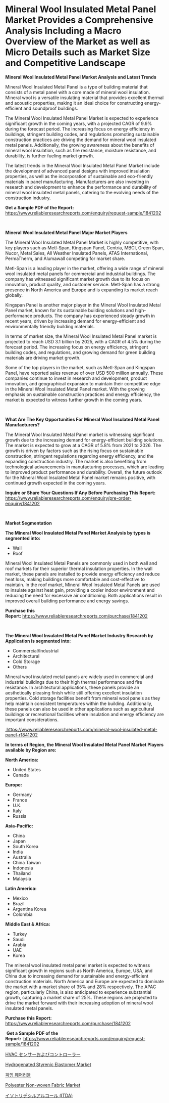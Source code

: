 <p><h1>Mineral Wool Insulated Metal Panel Market Provides a Comprehensive Analysis Including a Macro Overview of the Market as well as Micro Details such as Market Size and Competitive Landscape</h1></p><p><strong>Mineral Wool Insulated Metal Panel Market Analysis and Latest Trends</strong></p>
<p><p>Mineral Wool Insulated Metal Panel is a type of building material that consists of a metal panel with a core made of mineral wool insulation. Mineral wool is a versatile insulating material that provides excellent thermal and acoustic properties, making it an ideal choice for constructing energy-efficient and soundproof buildings.</p><p>The Mineral Wool Insulated Metal Panel Market is expected to experience significant growth in the coming years, with a projected CAGR of 9.9% during the forecast period. The increasing focus on energy efficiency in buildings, stringent building codes, and regulations promoting sustainable construction practices are driving the demand for mineral wool insulated metal panels. Additionally, the growing awareness about the benefits of mineral wool insulation, such as fire resistance, moisture resistance, and durability, is further fueling market growth.</p><p>The latest trends in the Mineral Wool Insulated Metal Panel Market include the development of advanced panel designs with improved insulation properties, as well as the incorporation of sustainable and eco-friendly materials in panel manufacturing. Manufacturers are also investing in research and development to enhance the performance and durability of mineral wool insulated metal panels, catering to the evolving needs of the construction industry.</p></p>
<p><strong>Get a Sample PDF of the Report:&nbsp;</strong> <a href="https://www.reliableresearchreports.com/enquiry/request-sample/1841202">https://www.reliableresearchreports.com/enquiry/request-sample/1841202</a></p>
<p>&nbsp;</p>
<p><strong>Mineral Wool Insulated Metal Panel Major Market Players</strong></p>
<p><p>The Mineral Wool Insulated Metal Panel Market is highly competitive, with key players such as Metl-Span, Kingspan Panel, Centria, MBCI, Green Span, Nucor, Metal Sales, All Weather Insulated Panels, ATAS International, PermaTherm, and Alumawall competing for market share.</p><p>Metl-Span is a leading player in the market, offering a wide range of mineral wool insulated metal panels for commercial and industrial buildings. The company has witnessed significant market growth due to its focus on innovation, product quality, and customer service. Metl-Span has a strong presence in North America and Europe and is expanding its market reach globally.</p><p>Kingspan Panel is another major player in the Mineral Wool Insulated Metal Panel market, known for its sustainable building solutions and high-performance products. The company has experienced steady growth in recent years, driven by increasing demand for energy-efficient and environmentally friendly building materials.</p><p>In terms of market size, the Mineral Wool Insulated Metal Panel market is projected to reach USD 3.1 billion by 2025, with a CAGR of 4.5% during the forecast period. The increasing focus on energy efficiency, stringent building codes, and regulations, and growing demand for green building materials are driving market growth.</p><p>Some of the top players in the market, such as Metl-Span and Kingspan Panel, have reported sales revenue of over USD 500 million annually. These companies continue to invest in research and development, product innovation, and geographical expansion to maintain their competitive edge in the Mineral Wool Insulated Metal Panel market. With the growing emphasis on sustainable construction practices and energy efficiency, the market is expected to witness further growth in the coming years.</p></p>
<p>&nbsp;</p>
<p><strong>What Are The Key Opportunities For Mineral Wool Insulated Metal Panel Manufacturers?</strong></p>
<p><p>The Mineral Wool Insulated Metal Panel market is witnessing significant growth due to the increasing demand for energy-efficient building solutions. The market is expected to grow at a CAGR of 5.8% from 2021 to 2026. The growth is driven by factors such as the rising focus on sustainable construction, stringent regulations regarding energy efficiency, and the expanding construction industry. The market is also benefiting from technological advancements in manufacturing processes, which are leading to improved product performance and durability. Overall, the future outlook for the Mineral Wool Insulated Metal Panel market remains positive, with continued growth expected in the coming years.</p></p>
<p><strong>Inquire or Share Your Questions If Any Before Purchasing This Report:</strong> <a href="https://www.reliableresearchreports.com/enquiry/pre-order-enquiry/1841202">https://www.reliableresearchreports.com/enquiry/pre-order-enquiry/1841202</a></p>
<p>&nbsp;</p>
<p><strong>Market Segmentation</strong></p>
<p><strong>The Mineral Wool Insulated Metal Panel Market Analysis by types is segmented into:</strong></p>
<p><ul><li>Wall</li><li>Roof</li></ul></p>
<p><p>Mineral Wool Insulated Metal Panels are commonly used in both wall and roof markets for their superior thermal insulation properties. In the wall market, these panels are installed to provide energy efficiency and reduce heat loss, making buildings more comfortable and cost-effective to maintain. In the roof market, Mineral Wool Insulated Metal Panels are used to insulate against heat gain, providing a cooler indoor environment and reducing the need for excessive air conditioning. Both applications result in improved overall building performance and energy savings.</p></p>
<p><strong>Purchase this Report:&nbsp;</strong><a href="https://www.reliableresearchreports.com/purchase/1841202">https://www.reliableresearchreports.com/purchase/1841202</a></p>
<p>&nbsp;</p>
<p><strong>The Mineral Wool Insulated Metal Panel Market Industry Research by Application is segmented into:</strong></p>
<p><ul><li>Commercial/Industrial</li><li>Architectural</li><li>Cold Storage</li><li>Others</li></ul></p>
<p><p>Mineral wool insulated metal panels are widely used in commercial and industrial buildings due to their high thermal performance and fire resistance. In architectural applications, these panels provide an aesthetically pleasing finish while still offering excellent insulation properties. Cold storage facilities benefit from mineral wool panels as they help maintain consistent temperatures within the building. Additionally, these panels can also be used in other applications such as agricultural buildings or recreational facilities where insulation and energy efficiency are important considerations.</p></p>
<p><a href="https://www.reliableresearchreports.com/mineral-wool-insulated-metal-panel-r1841202">&nbsp;https://www.reliableresearchreports.com/mineral-wool-insulated-metal-panel-r1841202</a></p>
<p><strong>In terms of Region, the Mineral Wool Insulated Metal Panel Market Players available by Region are:</strong></p>
<p>
    <p> <strong> North America: </strong>
        <ul>
            <li>United States</li>
            <li>Canada</li>
        </ul>
        </p> 
    <p> <strong> Europe: </strong>
        <ul>
            <li>Germany</li>
            <li>France</li>
            <li>U.K.</li>
            <li>Italy</li>
            <li>Russia</li>
        </ul>
        </p> 
    <p> <strong> Asia-Pacific: </strong>
        <ul>
            <li>China</li>
            <li>Japan</li>
            <li>South Korea</li>
            <li>India</li>
            <li>Australia</li>
            <li>China Taiwan</li>
            <li>Indonesia</li>
            <li>Thailand</li>
            <li>Malaysia</li>
        </ul>
        </p> 
    <p> <strong> Latin America: </strong>
        <ul>
            <li>Mexico</li>
            <li>Brazil</li>
            <li>Argentina Korea</li>
            <li>Colombia</li>
        </ul>
        </p> 
    <p> <strong> Middle East & Africa: </strong>
        <ul>
            <li>Turkey</li>
            <li>Saudi</li>
            <li>Arabia</li>
            <li>UAE</li>
            <li>Korea</li>
        </ul>
    </p>
    </p>
<p><p>The mineral wool insulated metal panel market is expected to witness significant growth in regions such as North America, Europe, USA, and China due to increasing demand for sustainable and energy-efficient construction materials. North America and Europe are expected to dominate the market with a market share of 35% and 28% respectively. The APAC region, particularly China, is also anticipated to experience substantial growth, capturing a market share of 25%. These regions are projected to drive the market forward with their increasing adoption of mineral wool insulated metal panels.</p></p>
<p><strong>Purchase this Report: </strong><a href="https://www.reliableresearchreports.com/purchase/1841202">https://www.reliableresearchreports.com/purchase/1841202</a></p>
<p>&nbsp;<strong>Get a Sample PDF of the Report:&nbsp;&nbsp;</strong><a href="https://www.reliableresearchreports.com/enquiry/request-sample/1841202">https://www.reliableresearchreports.com/enquiry/request-sample/1841202</a></p>
<p><strong></strong></p>
<p><p><a href="https://github.com/JoanaNitzsche/Market-Research-Report-List-1/blob/main/1026508138354.md">HVAC センサーおよびコントローラー</a></p><p><a href="https://github.com/sahltyb2/Market-Research-Report-List-1/blob/main/hydrogenated-styrenic-elastomer-market.md">Hydrogenated Styrenic Elastomer Market</a></p><p><a href="https://github.com/konokaryan/Market-Research-Report-List-1/blob/main/4713899144398.md">피임 웨어러블</a></p><p><a href="https://github.com/jhonangga41/Market-Research-Report-List-1/blob/main/polyester-non-woven-fabric-market.md">Polyester Non-woven Fabric Market</a></p><p><a href="https://github.com/KaliMetz2023/Market-Research-Report-List-1/blob/main/7381548138355.md">イソトリデシルアルコール (ITDA)</a></p></p>